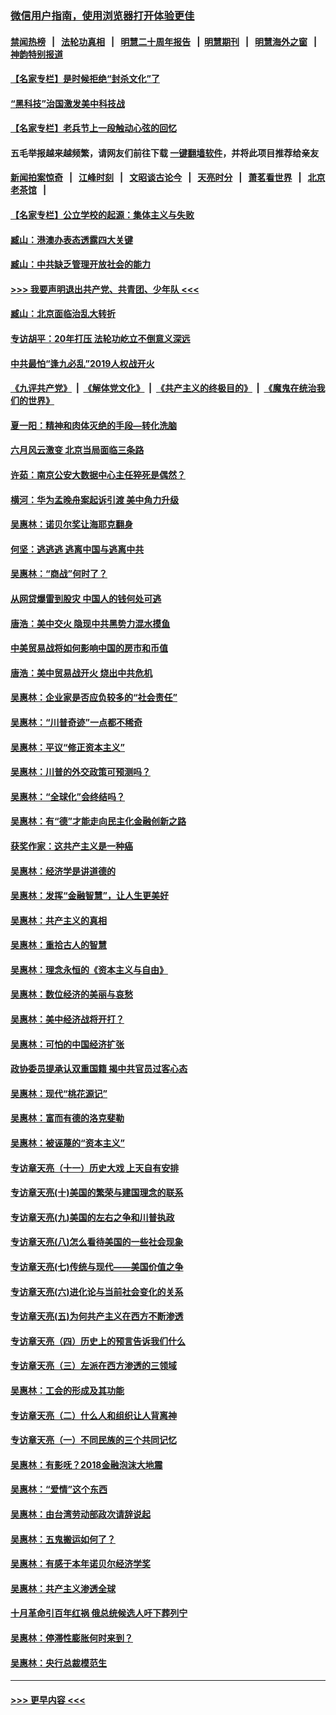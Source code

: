 ### [微信用户指南，使用浏览器打开体验更佳](https://github.com/gfw-breaker/banned-news1/blob/master/indexes/wechat-guide.md?t=0)
#### [禁闻热榜](热点新闻.md?t=0)  &nbsp;&nbsp;|&nbsp;&nbsp; [法轮功真相](https://github.com/gfw-breaker/truth/blob/master/README.md?t=0) &nbsp;&nbsp;|&nbsp;&nbsp; [明慧二十周年报告](https://github.com/gfw-breaker/mh-reports/blob/master/README.md?t=0) &nbsp;&nbsp;|&nbsp;&nbsp;[明慧期刊](https://github.com/gfw-breaker/mh-qikan) &nbsp;&nbsp;|&nbsp;&nbsp; [明慧海外之窗](https://github.com/gfw-breaker/mh-news/blob/master/README.md?t=0) &nbsp;&nbsp;|&nbsp;&nbsp; [神韵特别报道](https://github.com/gfw-breaker/mh-news/blob/master/shenyun.md?t=0)
#### [【名家专栏】是时候拒绝“封杀文化”了](../pages/nsc423/n11814093.md?t=02140633) 
#### [“黑科技”治国激发美中科技战](../pages/nsc423/n11638056.md?t=02140633) 
#### [【名家专栏】老兵节上一段触动心弦的回忆](../pages/nsc423/n11646016.md?t=02140633) 
#### 五毛举报越来越频繁，请网友们前往下载 [一键翻墙软件](https://github.com/gfw-breaker/ssr-accounts)，并将此项目推荐给亲友
#### [新闻拍案惊奇](https://github.com/gfw-breaker/banned-news1/blob/master/pages/link4.md) &nbsp;&nbsp;|&nbsp;&nbsp; [江峰时刻](https://github.com/gfw-breaker/banned-news1/blob/master/pages/link4.md) &nbsp;&nbsp;|&nbsp;&nbsp; [文昭谈古论今](https://github.com/gfw-breaker/banned-news1/blob/master/pages/link4.md) &nbsp;&nbsp;|&nbsp;&nbsp; [天亮时分](https://github.com/gfw-breaker/banned-news1/blob/master/pages/link4.md) &nbsp;&nbsp;|&nbsp;&nbsp; [萧茗看世界](https://github.com/gfw-breaker/banned-news1/blob/master/pages/link4.md) &nbsp;&nbsp;|&nbsp;&nbsp; [北京老茶馆](https://github.com/gfw-breaker/banned-news1/blob/master/pages/link4.md) &nbsp;&nbsp;|&nbsp;&nbsp; 
#### [【名家专栏】公立学校的起源：集体主义与失败](../pages/nsc423/n11601833.md?t=02140633) 
#### [臧山：港澳办表态透露四大关键](../pages/nsc423/n11421628.md?t=02140633) 
#### [臧山：中共缺乏管理开放社会的能力](../pages/nsc423/n11407457.md?t=02140633) 
#### [>>> 我要声明退出共产党、共青团、少年队 <<<](https://github.com/begood0513/goodnews/blob/master/quit/letter.md) 
#### [臧山：北京面临治乱大转折](../pages/nsc423/n11406895.md?t=02140633) 
#### [专访胡平：20年打压 法轮功屹立不倒意义深远](../pages/nsc423/n11398800.md?t=02140633) 
#### [中共最怕“逢九必乱”2019人权战开火](../pages/nsc423/n11385248.md?t=02140633) 
#### [《九评共产党》](https://github.com/begood0513/9ping.md/blob/master/README.md) &nbsp;|&nbsp; [《解体党文化》](../../../../jtdwh.md/blob/master/README.md)  &nbsp;|&nbsp; [《共产主义的终极目的》](../../../../gczydzjmd.md/blob/master/README.md) &nbsp;|&nbsp; [《魔鬼在统治我们的世界》](../../../../mgztzwmdsj.md/blob/master/README.md) 
#### [夏一阳：精神和肉体灭绝的手段—转化洗脑](../pages/nsc423/n11368250.md?t=02140633) 
#### [六月风云激变 北京当局面临三条路](../pages/nsc423/n11313668.md?t=02140633) 
#### [许茹：南京公安大数据中心主任猝死是偶然？](../pages/nsc423/n11064744.md?t=02140633) 
#### [横河：华为孟晚舟案起诉引渡 美中角力升级](../pages/nsc423/n11027230.md?t=02140633) 
#### [吴惠林：诺贝尔奖让海耶克翻身](../pages/nsc423/n10890049.md?t=02140633) 
#### [何坚：逃逃逃 逃离中国与逃离中共](../pages/nsc423/n10592891.md?t=02140633) 
#### [吴惠林：“商战”何时了？](../pages/nsc423/n10573558.md?t=02140633) 
#### [从网贷爆雷到股灾 中国人的钱何处可逃](../pages/nsc423/n10572800.md?t=02140633) 
#### [唐浩：美中交火 隐现中共黑势力混水摸鱼](../pages/nsc423/n10544040.md?t=02140633) 
#### [中美贸易战将如何影响中国的房市和币值](../pages/nsc423/n10543697.md?t=02140633) 
#### [唐浩：美中贸易战开火 烧出中共危机](../pages/nsc423/n10540126.md?t=02140633) 
#### [吴惠林：企业家是否应负较多的“社会责任”](../pages/nsc423/n10535022.md?t=02140633) 
#### [吴惠林：“川普奇迹”一点都不稀奇](../pages/nsc423/n10512808.md?t=02140633) 
#### [吴惠林：平议“修正资本主义”](../pages/nsc423/n10495724.md?t=02140633) 
#### [吴惠林：川普的外交政策可预测吗？](../pages/nsc423/n10462387.md?t=02140633) 
#### [吴惠林：“全球化”会终结吗？](../pages/nsc423/n10452838.md?t=02140633) 
#### [吴惠林：有“德”才能走向民主化金融创新之路](../pages/nsc423/n10432292.md?t=02140633) 
#### [获奖作家：这共产主义是一种癌](../pages/nsc423/n10431541.md?t=02140633) 
#### [吴惠林：经济学是讲道德的](../pages/nsc423/n10398014.md?t=02140633) 
#### [吴惠林：发挥“金融智慧”，让人生更美好](../pages/nsc423/n10375019.md?t=02140633) 
#### [吴惠林：共产主义的真相](../pages/nsc423/n10351394.md?t=02140633) 
#### [吴惠林：重拾古人的智慧](../pages/nsc423/n10337691.md?t=02140633) 
#### [吴惠林：理念永恒的《资本主义与自由》](../pages/nsc423/n10316274.md?t=02140633) 
#### [吴惠林：数位经济的美丽与哀愁](../pages/nsc423/n10292946.md?t=02140633) 
#### [吴惠林：美中经济战将开打？](../pages/nsc423/n10258825.md?t=02140633) 
#### [吴惠林：可怕的中国经济扩张](../pages/nsc423/n10219147.md?t=02140633) 
#### [政协委员提承认双重国籍 揭中共官员过客心态](../pages/nsc423/n10208809.md?t=02140633) 
#### [吴惠林：现代“桃花源记”](../pages/nsc423/n10185234.md?t=02140633) 
#### [吴惠林：富而有德的洛克斐勒](../pages/nsc423/n10142264.md?t=02140633) 
#### [吴惠林：被诬蔑的“资本主义”](../pages/nsc423/n10124816.md?t=02140633) 
#### [专访章天亮（十一）历史大戏 上天自有安排](../pages/nsc423/n10094905.md?t=02140633) 
#### [专访章天亮(十)美国的繁荣与建国理念的联系](../pages/nsc423/n10094899.md?t=02140633) 
#### [专访章天亮(九)美国的左右之争和川普执政](../pages/nsc423/n10094889.md?t=02140633) 
#### [专访章天亮(八)怎么看待美国的一些社会现象](../pages/nsc423/n10094857.md?t=02140633) 
#### [专访章天亮(七)传统与现代——美国价值之争](../pages/nsc423/n10093140.md?t=02140633) 
#### [专访章天亮(六)进化论与当前社会变化的关系](../pages/nsc423/n10092036.md?t=02140633) 
#### [专访章天亮(五)为何共产主义在西方不断渗透](../pages/nsc423/n10083620.md?t=02140633) 
#### [专访章天亮（四）历史上的预言告诉我们什么](../pages/nsc423/n10083606.md?t=02140633) 
#### [专访章天亮（三）左派在西方渗透的三领域](../pages/nsc423/n10081115.md?t=02140633) 
#### [吴惠林：工会的形成及其功能](../pages/nsc423/n10080633.md?t=02140633) 
#### [专访章天亮（二）什么人和组织让人背离神](../pages/nsc423/n10076637.md?t=02140633) 
#### [专访章天亮（一）不同民族的三个共同记忆](../pages/nsc423/n10074188.md?t=02140633) 
#### [吴惠林：有影呒？2018金融泡沫大地震](../pages/nsc423/n10040534.md?t=02140633) 
#### [吴惠林：“爱情”这个东西](../pages/nsc423/n10019423.md?t=02140633) 
#### [吴惠林：由台湾劳动部政次请辞说起](../pages/nsc423/n9979679.md?t=02140633) 
#### [吴惠林：五鬼搬运如何了？](../pages/nsc423/n9925338.md?t=02140633) 
#### [吴惠林：有感于本年诺贝尔经济学奖](../pages/nsc423/n9871883.md?t=02140633) 
#### [吴惠林：共产主义渗透全球](../pages/nsc423/n9812748.md?t=02140633) 
#### [十月革命引百年红祸 俄总统候选人吁下葬列宁](../pages/nsc423/n9810182.md?t=02140633) 
#### [吴惠林：停滞性膨胀何时来到？](../pages/nsc423/n9764136.md?t=02140633) 
#### [吴惠林：央行总裁模范生](../pages/nsc423/n9728134.md?t=02140633) 

----
#### [ >>> 更早内容 <<< ](../indexes/nsc423-earlier.md)
